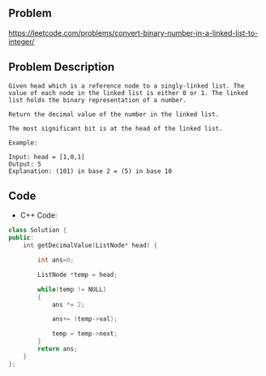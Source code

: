 ## Problem

https://leetcode.com/problems/convert-binary-number-in-a-linked-list-to-integer/

## Problem Description

```
Given head which is a reference node to a singly-linked list. The value of each node in the linked list is either 0 or 1. The linked list holds the binary representation of a number.

Return the decimal value of the number in the linked list.

The most significant bit is at the head of the linked list.

Example:

Input: head = [1,0,1]
Output: 5
Explanation: (101) in base 2 = (5) in base 10
```

## Code

- C++ Code:

```cpp
class Solution {
public:
    int getDecimalValue(ListNode* head) {

        int ans=0;

        ListNode *temp = head;

        while(temp != NULL)
        {
            ans *= 2;

            ans+= (temp->val);

            temp = temp->next;
        }
        return ans;
    }
};
```
